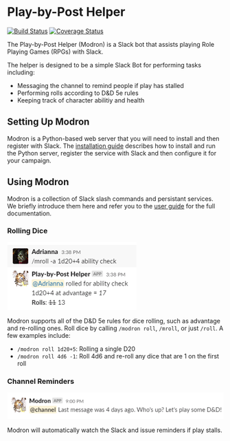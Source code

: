 # Play-by-Post Helper

[![Build Status](https://travis-ci.org/WardLT/play-by-post-helper.svg?branch=master)](https://travis-ci.org/WardLT/play-by-post-helper)
[![Coverage Status](https://coveralls.io/repos/github/WardLT/play-by-post-helper/badge.svg?branch=master)](https://coveralls.io/github/WardLT/play-by-post-helper?branch=master)

The Play-by-Post Helper (Modron) is a Slack bot that assists playing Role Playing Games (RPGs) with Slack.

The helper is designed to be a simple Slack Bot for performing tasks including:

- Messaging the channel to remind people if play has stalled
- Performing rolls according to D&D 5e rules
- Keeping track of character abilitiy and health

## Setting Up Modron

Modron is a Python-based web server that you will need to install and then register with Slack.
The [installation guide](./docs/installation.md) describes how to install 
and run the Python server, register the service with Slack and 
then configure it for your campaign.

## Using Modron

Modron is a collection of Slack slash commands and persistant services. 
We briefly introduce them here and refer you to the [user guide](./docs/user-guide.md)
for the full documentation. 

### Rolling Dice

![rolling_dice](docs/img/roll-command.png)

Modron supports all of the D&D 5e rules for dice rolling, such
as advantage and re-rolling ones.
Roll dice by calling `/modron roll`, `/mroll`, or just `/roll`.
A few examples include:

   - `/modron roll 1d20+5`: Rolling a single D20
   - `/modron roll 4d6 -1`: Roll 4d6 and re-roll any dice that are 1 on the first roll

### Channel Reminders

![reminder](docs/img/reminder.png) 

Modron will automatically watch the Slack and issue reminders if play stalls.
